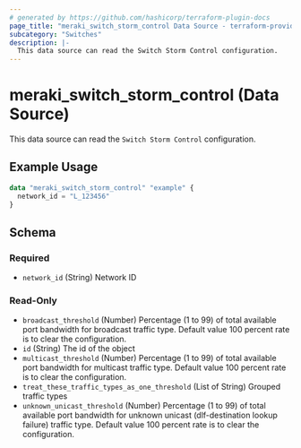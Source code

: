 ```yaml
---
# generated by https://github.com/hashicorp/terraform-plugin-docs
page_title: "meraki_switch_storm_control Data Source - terraform-provider-meraki"
subcategory: "Switches"
description: |-
  This data source can read the Switch Storm Control configuration.
---
```


# meraki_switch_storm_control (Data Source)

This data source can read the `Switch Storm Control` configuration.

## Example Usage

```terraform
data "meraki_switch_storm_control" "example" {
  network_id = "L_123456"
}
```

<!-- schema generated by tfplugindocs -->
## Schema

### Required

- `network_id` (String) Network ID

### Read-Only

- `broadcast_threshold` (Number) Percentage (1 to 99) of total available port bandwidth for broadcast traffic type. Default value 100 percent rate is to clear the configuration.
- `id` (String) The id of the object
- `multicast_threshold` (Number) Percentage (1 to 99) of total available port bandwidth for multicast traffic type. Default value 100 percent rate is to clear the configuration.
- `treat_these_traffic_types_as_one_threshold` (List of String) Grouped traffic types
- `unknown_unicast_threshold` (Number) Percentage (1 to 99) of total available port bandwidth for unknown unicast (dlf-destination lookup failure) traffic type. Default value 100 percent rate is to clear the configuration.
